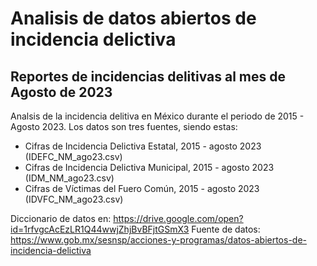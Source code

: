 # Analisis de datos abiertos de incidencia delictiva

## Reportes de incidencias delitivas al mes de Agosto de 2023
Analsis de la incidencia delitiva en México durante el periodo de 2015 - Agosto 2023.
Los datos son tres fuentes, siendo estas:

* Cifras de Incidencia Delictiva Estatal, 2015 - agosto  2023 (IDEFC_NM_ago23.csv)
* Cifras de Incidencia Delictiva Municipal, 2015 - agosto 2023 (IDM_NM_ago23.csv)
* Cifras de Víctimas del Fuero Común, 2015 - agosto 2023 (IDVFC_NM_ago23.csv)

Diccionario de datos en: https://drive.google.com/open?id=1rfvgcAcEzLR1Q44wwjZhjBvBFjtGSmX3
Fuente de datos: https://www.gob.mx/sesnsp/acciones-y-programas/datos-abiertos-de-incidencia-delictiva
